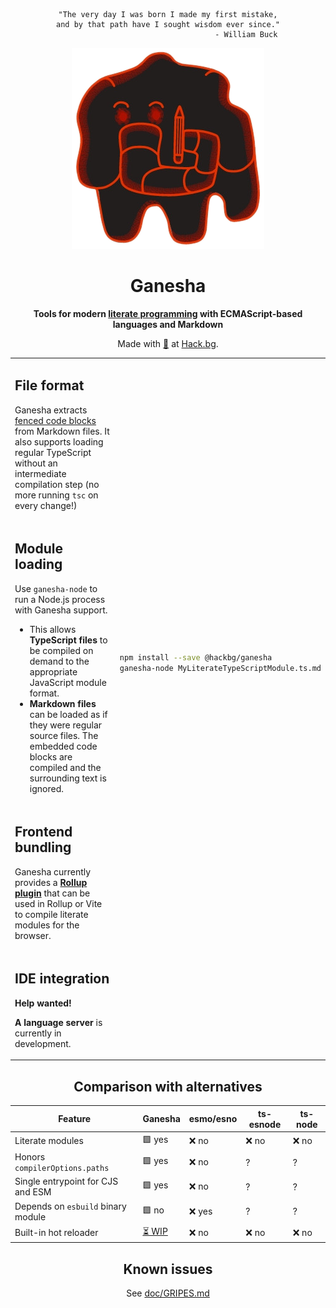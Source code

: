 <div align="center">

```
"The very day I was born I made my first mistake,
and by that path have I sought wisdom ever since."
                                   - William Buck
```

![](./logo.png)

# Ganesha

**Tools for modern [literate programming](https://en.wikipedia.org/wiki/Literate_programming)
with ECMAScript-based languages and Markdown**

Made with [🧡](mailto:hello@hack.bg) at [Hack.bg](https://hack.bg).

</div>

<table>
<tr><td>

## File format

Ganesha extracts [fenced code blocks](https://www.markdownguide.org/extended-syntax/#fenced-code-blocks)
from Markdown files. It also supports loading regular TypeScript without an
intermediate compilation step (no more running `tsc` on every change!)

</td><td>
</td></tr>
<tr><!--spacer--></tr>
<tr><td>

## Module loading

Use `ganesha-node` to run a Node.js process with Ganesha support.
* This allows **TypeScript files** to be compiled on demand
  to the appropriate JavaScript module format.
* **Markdown files** can be loaded as if they were regular source files.
  The embedded code blocks are compiled and the surrounding text is ignored.

</td><td>

```sh
npm install --save @hackbg/ganesha
ganesha-node MyLiterateTypeScriptModule.ts.md
```

</td></tr>
<tr><!--spacer--></tr>
<tr><td>

## Frontend bundling

Ganesha currently provides a [**Rollup plugin**](./src/rollup)
that can be used in Rollup or Vite to compile literate modules for the browser.

</td><td>
</td></tr>
<tr><!--spacer--></tr>
<tr><td>

## IDE integration

**Help wanted!**

**A language server** is currently in development.

</td><td></td></tr>
</table>

<div align="center">

## Comparison with alternatives

|Feature                           |**Ganesha**             |esmo/esno|ts-esnode|ts-node|
|----------------------------------|------------------------|---------|---------|-------|
|Literate modules                  |🟩 yes                  |❌ no    |❌ no    |❌ no  |
|Honors `compilerOptions.paths`    |🟩 yes                  |❌ no    |?        |?      |
|Single entrypoint for CJS and ESM |🟩 yes                  |❌ no    |?        |?      |
|Depends on `esbuild` binary module|🟩 no                   |❌ yes   |?        |?      |
|Built-in hot reloader             |[⏳ WIP](./doc/LIVE.md) |❌ no    |❌ no    |❌ no  |

## Known issues

See [doc/GRIPES.md](./doc/GRIPES.md)

</div>
